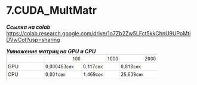 # 7.CUDA_MultMatr

***Ссылка на colab***  
https://colab.research.google.com/drive/1o7Zb2Zw5LFct5kkChnU9UPoMtiDVwCot?usp=sharing


***Умножение матриц на GPU и CPU***  
![](https://github.com/shaidertw/7.CUDA_MultMatr/blob/master/gpu_and_cpu.jpg)